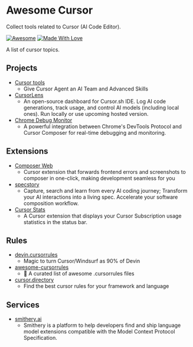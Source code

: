 # Awesome Cursor

Collect tools related to Cursor (AI Code Editor).

[![Awesome](https://cdn.rawgit.com/sindresorhus/awesome/d7305f38d29fed78fa85652e3a63e154dd8e8829/media/badge.svg)](https://github.com/sindresorhus/awesome) 
[![Made With Love](https://img.shields.io/badge/Made%20With-Love-orange.svg)](https://github.com/hao-ji-xing/awesome-cursor)

A list of cursor topics.

## Projects
- [Cursor tools](https://github.com/eastlondoner/cursor-tools)
  * Give Cursor Agent an AI Team and Advanced Skills
- [CursorLens](https://github.com/HamedMP/CursorLens)
  * An open-source dashboard for Cursor.sh IDE. Log AI code generations, track usage, and control AI models (including local ones). Run locally or use upcoming hosted version.
- [Chrome Debug Monitor](https://github.com/Maxteabag/cursor-chrome-composer)
  * A powerful integration between Chrome's DevTools Protocol and Cursor Composer for real-time debugging and monitoring.


## Extensions

- [Composer Web](https://github.com/saketsarin/composer-web)
  * Cursor extension that forwards frontend errors and screenshots to composer in one-click, making development seamless for you
- [specstory](https://github.com/specstoryai/getspecstory)
  * Capture, search and learn from every AI coding journey; Transform your AI interactions into a living spec. Accelerate your software composition workflow.
- [Cursor Stats](https://github.com/Dwtexe/cursor-stats)
  * A Cursor extension that displays your Cursor Subscription usage statistics in the status bar.
 
## Rules

- [devin.cursorrules](https://github.com/grapeot/devin.cursorrules)
  * Magic to turn Cursor/Windsurf as 90% of Devin
- [awesome-cursorrules](https://github.com/PatrickJS/awesome-cursorrules)
  * 📄 A curated list of awesome .cursorrules files
- [cursor.directory](https://github.com/pontusab/cursor.directory)
  * Find the best cursor rules for your framework and language
 
## Services

- [smithery.ai](https://smithery.ai/)
  * Smithery is a platform to help developers find and ship language model extensions compatible with the Model Context Protocol Specification.
